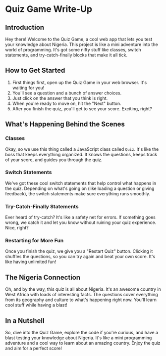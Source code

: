 # Quiz Game Write-Up

## Introduction
Hey there! Welcome to the Quiz Game, a cool web app that lets you test your knowledge about Nigeria. This project is like a mini adventure into the world of programming. It's got some nifty stuff like classes, switch statements, and try-catch-finally blocks that make it all tick.

## How to Get Started
1. First things first, open up the Quiz Game in your web browser. It's waiting for you!
2. You'll see a question and a bunch of answer choices.
3. Just click on the answer that you think is right.
4. When you're ready to move on, hit the "Next" button.
5. After you finish the quiz, you'll get to see your score. Exciting, right?

## What's Happening Behind the Scenes
### Classes
Okay, so we use this thing called a JavaScript class called `Quiz`. It's like the boss that keeps everything organized. It knows the questions, keeps track of your score, and guides you through the quiz.

### Switch Statements
We've got these cool switch statements that help control what happens in the quiz. Depending on what's going on (like loading a question or giving feedback), the switch statements make sure everything runs smoothly.

### Try-Catch-Finally Statements
Ever heard of try-catch? It's like a safety net for errors. If something goes wrong, we catch it and let you know without ruining your quiz experience. Nice, right?

### Restarting for More Fun
Once you finish the quiz, we give you a "Restart Quiz" button. Clicking it shuffles the questions, so you can try again and beat your own score. It's like having unlimited fun!

## The Nigeria Connection
Oh, and by the way, this quiz is all about Nigeria. It's an awesome country in West Africa with loads of interesting facts. The questions cover everything from its geography and culture to what's happening right now. You'll learn cool stuff while having a blast!

## In a Nutshell
So, dive into the Quiz Game, explore the code if you're curious, and have a blast testing your knowledge about Nigeria. It's like a mini programming adventure and a cool way to learn about an amazing country. Enjoy the quiz and aim for a perfect score!
